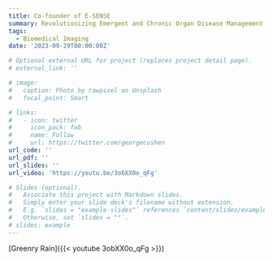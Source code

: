 ```yaml
---
title: Co-founder of E-SENSE
summary: Revolutionizing Emergent and Chronic Organ Disease Management for Millions with E-SENSE.
tags:
  - Biomedical Imaging
date: '2023-09-29T00:00:00Z'

# Optional external URL for project (replaces project detail page).
# external_link: ''

# image:
#   caption: Photo by rawpixel on Unsplash
#   focal_point: Smart

# links:
#   - icon: twitter
#     icon_pack: fab
#     name: Follow
#     url: https://twitter.com/georgecushen
url_code: ''
url_pdf: ''
url_slides: ''
url_video: 'https://youtu.be/3obXX0o_qFg'

# Slides (optional).
#   Associate this project with Markdown slides.
#   Simply enter your slide deck's filename without extension.
#   E.g. `slides = "example-slides"` references `content/slides/example-slides.md`.
#   Otherwise, set `slides = ""`.
# slides: example
---
```


[Greenry Rain]({{< youtube 3obXX0o_qFg >}})

